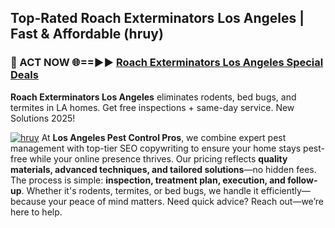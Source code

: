 ## Top-Rated Roach Exterminators Los Angeles | Fast & Affordable (hruy)

<h3>🐜 ACT NOW 🌐==►► <a href="https://tinyurl.com/yc7vsfwc" rel="nofollow">Roach Exterminators Los Angeles Special Deals</a></h3>

**Roach Exterminators Los Angeles** eliminates rodents, bed bugs, and termites in LA homes. Get free inspections + same-day service. New Solutions 2025!

[![hruy](https://i.imgur.com/1VzRXn8.jpeg)](https://tinyurl.com/yc7vsfwc)
At **Los Angeles Pest Control Pros**, we combine expert pest management with top-tier SEO copywriting to ensure your home stays pest-free while your online presence thrives. Our pricing reflects **quality materials, advanced techniques, and tailored solutions**—no hidden fees. The process is simple: **inspection, treatment plan, execution, and follow-up**. Whether it's rodents, termites, or bed bugs, we handle it efficiently—because your peace of mind matters. Need quick advice? Reach out—we’re here to help.